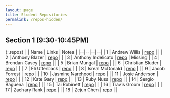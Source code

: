 ```yaml
---
layout: page
title: Student Repositories
permalink: /repos-hidden/
---
```


<style>
    .repos td:first-child {
        width: 40px;
    }
    .repos td:nth-child(2) {
        width: 200px;
    }
    .repos td:nth-child(3) {
        width: 150px;
    }
</style>

## Section 1 (9:30-10:45PM)

{:.repos}
| | Name | Links | Notes |
|--|--|--|--|
| 1 | Andrew Willis | [repo](https://github.com/alwillis4/class-exercises-fall2024) |  |
| 2 | Anthony Blazer | [repo](https://github.com/csci338/class-exercises-fall2024) |  |
| 3 | Anthony Indelicato | [repo](#) | Missing |
| 4 | Brendan Casey | [repo](#) |  |
| 5 | Brian Mungal | [repo](#) |  |
| 6 | Christian Sluder | [repo](#) |  |
| 7 | Eli Utterback | [repo](#) |  |
| 8 | Isreal McDonald | [repo](#) |  |
| 9 | Jacob Forrest | [repo](#) |  |
| 10 | Jasmine Narehood | [repo](#) |  |
| 11 | Josie Anderson | [repo](#) |  |
| 12 | Kate Gary | [repo](#) |  |
| 13 | Ruby Nuss | [repo](#) |  |
| 14 | Sergio Baguena | [repo](#) |  |
| 15 | Tai Robinett | [repo](#) |  |
| 16 | Travis Groom | [repo](#) |  |
| 17 | Zachary Rank | [repo](#) |  |
| 18 | Zejun Chen | [repo](#) |  |